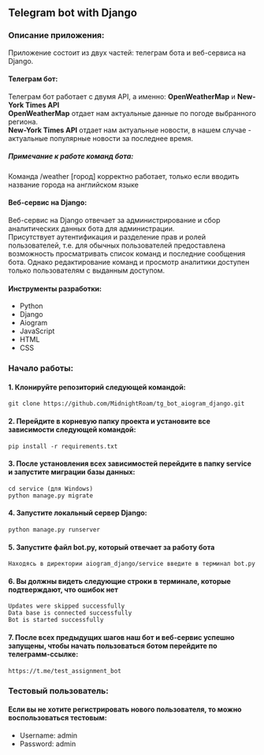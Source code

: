 ## Telegram bot with Django 
### Описание приложения:
<p>Приложение состоит из двух частей: телеграм бота и веб-сервиса на Django.</p>

#### Телеграм бот:
<p>
Телеграм бот работает с двумя API, а именно: <b>OpenWeatherMap</b> и <b>New-York Times API</b></br>
<b>OpenWeatherMap</b> отдает нам актуальные данные по погоде выбранного региона. </br>
<b>New-York Times API</b> отдает нам актуальные новости, в нашем случае - актуальные популярные новости за последнее время.
</p>

##### Примечание к работе команд бота:
Команда /weather [город] корректно работает, только если вводить название города на английском языке

#### Веб-сервис на Django:
<p>
Веб-сервис на Django отвечает за администрирование и сбор аналитических данных бота для администрации.</br>
Присутствует аутентификация и разделение прав и ролей пользователей, 
т.е. для обычных пользователей предоставлена возможность просматривать список команд и последние сообщения бота. 
Однако редактирование команд и просмотр аналитики доступен только пользователям с выданным доступом.
</p>

#### Инструменты разработки:
<ul>
    <li>Python</li>
    <li>Django</li>
    <li>Aiogram</li>
    <li>JavaScript</li>
    <li>HTML</li>
    <li>CSS</li>
</ul>


### Начало работы:

#### 1. Клонируйте репозиторий следующей командой:
    git clone https://github.com/MidnightRoam/tg_bot_aiogram_django.git

#### 2. Перейдите в корневую папку проекта и установите все зависимости следующей командой:
    pip install -r requirements.txt

#### 3. После установления всех зависимостей перейдите в папку service и запустите миграции базы данных:
    cd service (для Windows)
    python manage.py migrate

#### 4. Запустите локальный сервер Django:
    python manage.py runserver

#### 5. Запустите файл bot.py, который отвечает за работу бота
    Находясь в директории aiogram_django/service введите в терминал bot.py

#### 6. Вы должны видеть следующие строки в терминале, которые подтверждают, что ошибок нет
    Updates were skipped successfully
    Data base is connected successfully
    Bot is started successfully

#### 7. После всех предыдущих шагов наш бот и веб-сервис успешно запущены, чтобы начать пользоваться ботом перейдите по телеграмм-ссылке: 
    https://t.me/test_assignment_bot


### Тестовый пользователь:
#### Если вы не хотите регистрировать нового пользователя, то можно воспользоваться тестовым:
<ul>
    <li>Username: admin</li>
    <li>Password: admin</li>
</ul>

